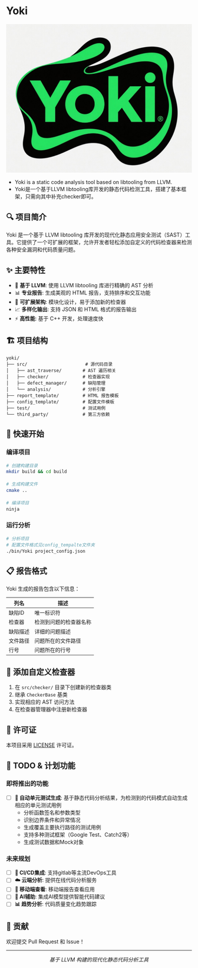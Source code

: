 # Yoki

![Yoki Logo](src/resources/yoki_logo.png)

* Yoki is a static code analysis tool based on libtooling from LLVM.
* Yoki是一个基于LLVM libtooling库开发的静态代码检测工具，搭建了基本框架，只需向其中补充checker即可。

## 🔍 项目简介

Yoki 是一个基于 LLVM libtooling 库开发的现代化静态应用安全测试（SAST）工具。它提供了一个可扩展的框架，允许开发者轻松添加自定义的代码检查器来检测各种安全漏洞和代码质量问题。

## ✨ 主要特性

- 🚀 **基于 LLVM**: 使用 LLVM libtooling 库进行精确的 AST 分析
- 📊 **专业报告**: 生成美观的 HTML 报告，支持排序和交互功能
- 🔧 **可扩展架构**: 模块化设计，易于添加新的检查器
- 📈 **多样化输出**: 支持 JSON 和 HTML 格式的报告输出
- ⚡ **高性能**: 基于 C++ 开发，处理速度快

## 🏗️ 项目结构

```
yoki/
├── src/                      # 源代码目录
│   ├── ast_traverse/        # AST 遍历相关
│   ├── checker/             # 检查器实现
│   ├── defect_manager/      # 缺陷管理
│   └── analysis/            # 分析引擎
├── report_template/         # HTML 报告模板
├── config_template/         # 配置文件模板
├── test/                    # 测试用例
└── third_party/             # 第三方依赖
```

## 🚀 快速开始

### 编译项目

```bash
# 创建构建目录
mkdir build && cd build

# 生成构建文件
cmake ..

# 编译项目
ninja
```

### 运行分析

```bash
# 分析项目
# 配置文件格式见config_tempalte文件夹
./bin/Yoki project_config.json
```

## 📋 报告格式

Yoki 生成的报告包含以下信息：

| 列名 | 描述 |
|------|------|
| 缺陷ID | 唯一标识符 |
| 检查器 | 检测到问题的检查器名称 |
| 缺陷描述 | 详细的问题描述 |
| 文件路径 | 问题所在的文件路径 |
| 行号 | 问题所在的行号 |

## 🔧 添加自定义检查器

1. 在 `src/checker/` 目录下创建新的检查器类
2. 继承 `CheckerBase` 基类
3. 实现相应的 AST 访问方法
4. 在检查器管理器中注册新检查器

## 📝 许可证

本项目采用 [LICENSE](LICENSE) 许可证。

## 🚧 TODO & 计划功能

### 即将推出的功能

- [ ] **🧪 自动单元测试生成**: 基于静态代码分析结果，为检测到的代码模式自动生成相应的单元测试用例
  - 分析函数签名和参数类型
  - 识别边界条件和异常情况
  - 生成覆盖主要执行路径的测试用例
  - 支持多种测试框架（Google Test、Catch2等）
  - 生成测试数据和Mock对象

### 未来规划

- [ ] **🔗 CI/CD集成**: 支持gitlab等主流DevOps工具
- [ ] **☁️ 云端分析**: 提供在线代码分析服务
- [ ] **📱 移动端查看**: 移动端报告查看应用
- [ ] **🤖 AI辅助**: 集成AI模型提供智能代码建议
- [ ] **📊 趋势分析**: 代码质量变化趋势跟踪

## 🤝 贡献

欢迎提交 Pull Request 和 Issue！

---

<p align="center">
  <i>基于 LLVM 构建的现代化静态代码分析工具</i>
</p>
